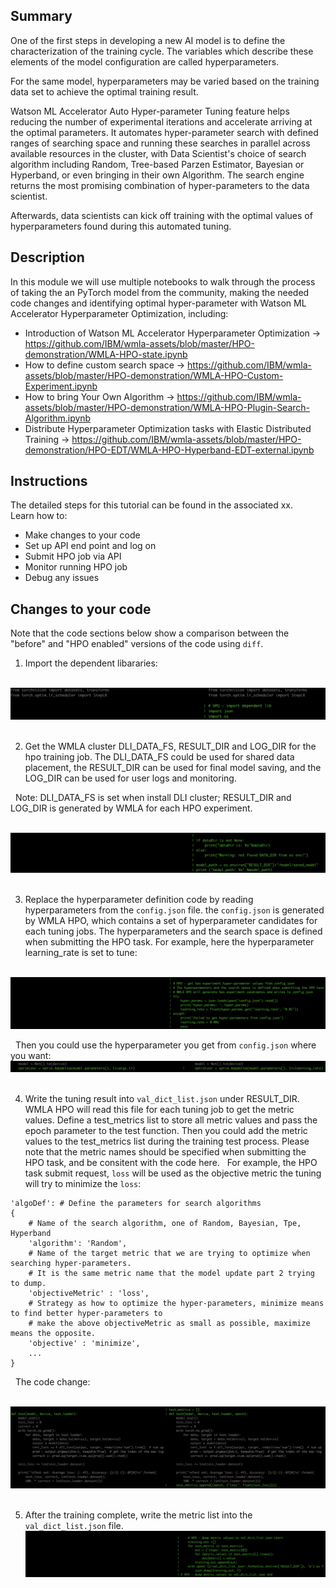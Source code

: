 

## Summary

One of the first steps in developing a new AI model is to define the characterization of the training cycle. The variables which describe these elements of the model configuration are called hyperparameters.

For the same model, hyperparameters may be varied based on the training data set to achieve the optimal training result.

Watson ML Accelerator Auto Hyper-parameter Tuning feature helps reducing the number of experimental iterations and accelerate arriving at the optimal parameters.    It automates hyper-parameter search with  defined ranges of searching space and running these searches in parallel across available resources in the cluster,  with Data Scientist's choice of search algorithm including Random, Tree-based Parzen Estimator, Bayesian or Hyperband, or even bringing in their own Algorithm.      The search engine returns the most promising combination of hyper-parameters to the data scientist.

Afterwards, data scientists can kick off training with the optimal values of hyperparameters found during this automated tuning.


## Description
In this module we will use multiple notebooks to walk through the process of taking the an PyTorch model from the community, making the needed code changes and identifying optimal hyper-parameter with Watson ML Accelerator Hyperparameter Optimization, including:

-  Introduction of Watson ML Accelerator Hyperparameter Optimization -> https://github.com/IBM/wmla-assets/blob/master/HPO-demonstration/WMLA-HPO-state.ipynb
-  How to define custom search space -> https://github.com/IBM/wmla-assets/blob/master/HPO-demonstration/WMLA-HPO-Custom-Experiment.ipynb
-  How to bring Your Own Algorithm -> https://github.com/IBM/wmla-assets/blob/master/HPO-demonstration/WMLA-HPO-Plugin-Search-Algorithm.ipynb
-  Distribute Hyperparameter Optimization tasks with Elastic Distributed Training -> https://github.com/IBM/wmla-assets/blob/master/HPO-demonstration/HPO-EDT/WMLA-HPO-Hyperband-EDT-external.ipynb


## Instructions

The detailed steps for this tutorial can be found in the associated xx.  
Learn how to:
- Make changes to your code
- Set up API end point and log on
- Submit HPO job via API
- Monitor running HPO job
- Debug any issues


## Changes to your code

Note that the code sections below show a comparison between the "before" and "HPO enabled" versions of the code using `diff`.

1. Import the dependent libararies:

&nbsp;
&nbsp;
![image1](https://raw.githubusercontent.com/IBM/wmla-assets/zhuangxy-patch-1/WMLA-learning-journey/automated-hyperparameter-tuning/shared_images/hpo_update_model_0.png)
&nbsp;
&nbsp;

2. Get the WMLA cluster DLI_DATA_FS, RESULT_DIR and LOG_DIR for the hpo training job. The DLI_DATA_FS could be used for shared data placement, the RESULT_DIR can be used for final model saving, and the LOG_DIR can be used for user logs and monitoring.

&nbsp;
Note: DLI_DATA_FS is set when install DLI cluster; RESULT_DIR and LOG_DIR is generated by WMLA for each HPO experiment.

&nbsp;
&nbsp;
![image1](https://raw.githubusercontent.com/IBM/wmla-assets/zhuangxy-patch-1/WMLA-learning-journey/automated-hyperparameter-tuning/shared_images/hpo_update_model_1.png)
&nbsp;
&nbsp;

3. Replace the hyperparameter definition code by reading hyperparameters from the `config.json` file. the `config.json` is generated by WMLA HPO, which contains a set of hyperparameter candidates for each tuning jobs. The hyperparameters and the search space is defined when submitting the HPO task. For example, here the hyperparameter learning_rate is set to tune:

&nbsp;
&nbsp;
![image2](https://raw.githubusercontent.com/IBM/wmla-assets/zhuangxy-patch-1/WMLA-learning-journey/automated-hyperparameter-tuning/shared_images/hpo_update_model_2.png)

&nbsp;
Then you could use the hyperparameter you get from `config.json` where you want:
&nbsp;
![image2](https://raw.githubusercontent.com/IBM/wmla-assets/zhuangxy-patch-1/WMLA-learning-journey/automated-hyperparameter-tuning/shared_images/hpo_update_model_2_2.png)
&nbsp;
&nbsp;

4.  Write the tuning result into `val_dict_list.json` under RESULT_DIR. WMLA HPO will read this file for each tuning job to get the metric values. Define a test_metrics list to store all metric values and pass the epoch parameter to the test function. Then you could add the metric values to the test_metrics list during the training test process. Please note that the metric names should be specified when submitting the HPO task, and be consitent with the code here.
&nbsp;
For example, the HPO task submit request, `loss` will be used as the objective metric the tuning will try to minimize the `loss`:
```
'algoDef': # Define the parameters for search algorithms  
{
    # Name of the search algorithm, one of Random, Bayesian, Tpe, Hyperband  
    'algorithm': 'Random',   
    # Name of the target metric that we are trying to optimize when searching hyper-parameters.
    # It is the same metric name that the model update part 2 trying to dump.
    'objectiveMetric' : 'loss',
    # Strategy as how to optimize the hyper-parameters, minimize means to find better hyper-parameters to
    # make the above objectiveMetric as small as possible, maximize means the opposite.
    'objective' : 'minimize',
    ...
}
```
&nbsp;
The code change:

&nbsp;
&nbsp;
![image2](https://raw.githubusercontent.com/IBM/wmla-assets/zhuangxy-patch-1/WMLA-learning-journey/automated-hyperparameter-tuning/shared_images/hpo_update_model_3.png)
&nbsp;
&nbsp;

5. After the training complete, write the metric list into the `val_dict_list.json` file. 
&nbsp;
&nbsp;
![image2](https://raw.githubusercontent.com/IBM/wmla-assets/zhuangxy-patch-1/WMLA-learning-journey/automated-hyperparameter-tuning/shared_images/hpo_update_model_5.png)
&nbsp;
&nbsp;

